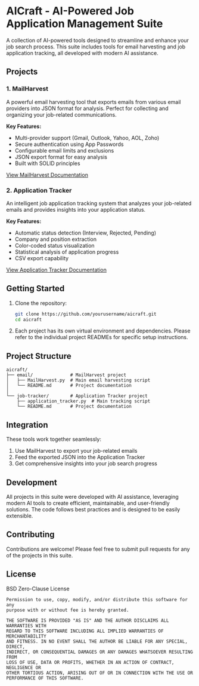 # AICraft - AI-Powered Job Application Management Suite

A collection of AI-powered tools designed to streamline and enhance your job search process. This suite includes tools for email harvesting and job application tracking, all developed with modern AI assistance.

## Projects

### 1. MailHarvest
A powerful email harvesting tool that exports emails from various email providers into JSON format for analysis. Perfect for collecting and organizing your job-related communications.

**Key Features:**
- Multi-provider support (Gmail, Outlook, Yahoo, AOL, Zoho)
- Secure authentication using App Passwords
- Configurable email limits and exclusions
- JSON export format for easy analysis
- Built with SOLID principles

[View MailHarvest Documentation](email/README.md)

### 2. Application Tracker
An intelligent job application tracking system that analyzes your job-related emails and provides insights into your application status.

**Key Features:**
- Automatic status detection (Interview, Rejected, Pending)
- Company and position extraction
- Color-coded status visualization
- Statistical analysis of application progress
- CSV export capability

[View Application Tracker Documentation](job-tracker/README.md)

## Getting Started

1. Clone the repository:
   ```bash
   git clone https://github.com/yourusername/aicraft.git
   cd aicraft
   ```

2. Each project has its own virtual environment and dependencies. Please refer to the individual project READMEs for specific setup instructions.

## Project Structure

```
aicraft/
├── email/              # MailHarvest project
│   ├── MailHarvest.py  # Main email harvesting script
│   └── README.md       # Project documentation
│
└── job-tracker/        # Application Tracker project
    ├── application_tracker.py  # Main tracking script
    └── README.md       # Project documentation
```

## Integration

These tools work together seamlessly:
1. Use MailHarvest to export your job-related emails
2. Feed the exported JSON into the Application Tracker
3. Get comprehensive insights into your job search progress

## Development

All projects in this suite were developed with AI assistance, leveraging modern AI tools to create efficient, maintainable, and user-friendly solutions. The code follows best practices and is designed to be easily extensible.

## Contributing

Contributions are welcome! Please feel free to submit pull requests for any of the projects in this suite.

## License

BSD Zero-Clause License

```
Permission to use, copy, modify, and/or distribute this software for any
purpose with or without fee is hereby granted.

THE SOFTWARE IS PROVIDED "AS IS" AND THE AUTHOR DISCLAIMS ALL WARRANTIES WITH
REGARD TO THIS SOFTWARE INCLUDING ALL IMPLIED WARRANTIES OF MERCHANTABILITY
AND FITNESS. IN NO EVENT SHALL THE AUTHOR BE LIABLE FOR ANY SPECIAL, DIRECT,
INDIRECT, OR CONSEQUENTIAL DAMAGES OR ANY DAMAGES WHATSOEVER RESULTING FROM
LOSS OF USE, DATA OR PROFITS, WHETHER IN AN ACTION OF CONTRACT, NEGLIGENCE OR
OTHER TORTIOUS ACTION, ARISING OUT OF OR IN CONNECTION WITH THE USE OR
PERFORMANCE OF THIS SOFTWARE.
```